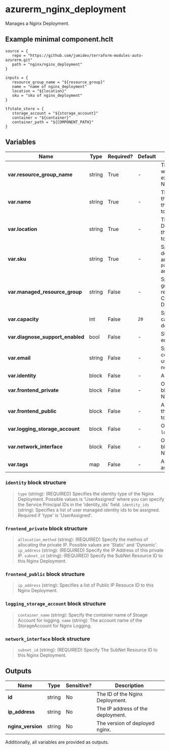# azurerm_nginx_deployment

Manages a Nginx Deployment.

## Example minimal component.hclt

```hcl
source = {
   repo = "https://github.com/jumidev/terraform-modules-auto-azurerm.git" 
   path = "nginx/nginx_deployment" 
}

inputs = {
   resource_group_name = "${resource_group}" 
   name = "name of nginx_deployment" 
   location = "${location}" 
   sku = "sku of nginx_deployment" 
}

tfstate_store = {
   storage_account = "${storage_account}" 
   container = "${container}" 
   container_path = "${COMPONENT_PATH}" 
}

```

## Variables

| Name | Type | Required? |  Default  |  Description |
| ---- | ---- | --------- |  ----------- | ----------- |
| **var.resource_group_name** | string | True | -  |  The name of the Resource Group where the Nginx Deployment should exist. Changing this forces a new Nginx Deployment to be created. | 
| **var.name** | string | True | -  |  The name which should be used for this Nginx Deployment. Changing this forces a new Nginx Deployment to be created. | 
| **var.location** | string | True | -  |  The Azure Region where the Nginx Deployment should exist. Changing this forces a new Nginx Deployment to be created. | 
| **var.sku** | string | True | -  |  Specify the Name of Nginx deployment SKU. The possible value are `publicpreview_Monthly_gmz7xq9ge3py` and `standard_Monthly`. | 
| **var.managed_resource_group** | string | False | -  |  Specify the managed resource group to deploy VNet injection related network resources. Changing this forces a new Nginx Deployment to be created. | 
| **var.capacity** | int | False | `20`  |  Specify the number of NGINX capacity units for this NGINX deployment. Defaults to `20`. | 
| **var.diagnose_support_enabled** | bool | False | -  |  Should the diagnosis support be enabled? | 
| **var.email** | string | False | -  |  Specify the preferred support contact email address of the user used for sending alerts and notification. | 
| **var.identity** | block | False | -  |  An `identity` block. | 
| **var.frontend_private** | block | False | -  |  One or more `frontend_private` blocks. Changing this forces a new Nginx Deployment to be created. | 
| **var.frontend_public** | block | False | -  |  A `frontend_public` block. Changing this forces a new Nginx Deployment to be created. | 
| **var.logging_storage_account** | block | False | -  |  One or more `logging_storage_account` blocks. | 
| **var.network_interface** | block | False | -  |  One or more `network_interface` blocks. Changing this forces a new Nginx Deployment to be created. | 
| **var.tags** | map | False | -  |  A mapping of tags which should be assigned to the Nginx Deployment. | 

### `identity` block structure

>`type` (string): (REQUIRED) Specifies the identity type of the Nginx Deployment. Possible values is 'UserAssigned' where you can specify the Service Principal IDs in the 'identity_ids' field.
>`identity_ids` (string): Specifies a list of user managed identity ids to be assigned. Required if 'type' is 'UserAssigned'.

### `frontend_private` block structure

>`allocation_method` (string): (REQUIRED) Specify the methos of allocating the private IP. Possible values are 'Static' and 'Dynamic'.
>`ip_address` (string): (REQUIRED) Specify the IP Address of this private IP.
>`subnet_id` (string): (REQUIRED) Specify the SubNet Resource ID to this Nginx Deployment.

### `frontend_public` block structure

>`ip_address` (string): Specifies a list of Public IP Resouce ID to this Nginx Deployment.

### `logging_storage_account` block structure

>`container_name` (string): Specify the container name of Stoage Account for logging.
>`name` (string): The account name of the StorageAccount for Nginx Logging.

### `network_interface` block structure

>`subnet_id` (string): (REQUIRED) Specify The SubNet Resource ID to this Nginx Deployment.



## Outputs

| Name | Type | Sensitive? | Description |
| ---- | ---- | --------- | --------- |
| **id** | string | No  | The ID of the Nginx Deployment. | 
| **ip_address** | string | No  | The IP address of the deployment. | 
| **nginx_version** | string | No  | The version of deployed nginx. | 

Additionally, all variables are provided as outputs.
